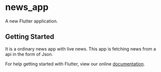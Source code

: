 # news_app

A new Flutter application.

## Getting Started

It is a ordinary news app with live news. This app is fetching news from a api in the form of Json.

For help getting started with Flutter, view our online
[documentation](https://flutter.io/).
